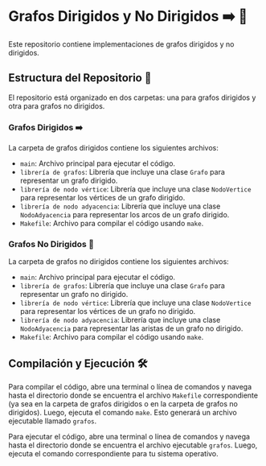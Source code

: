 # Grafos Dirigidos y No Dirigidos :arrow_right: :arrows_counterclockwise:

Este repositorio contiene implementaciones de grafos dirigidos y no dirigidos.

## Estructura del Repositorio :open_file_folder:

El repositorio está organizado en dos carpetas: una para grafos dirigidos y otra para grafos no dirigidos.

### Grafos Dirigidos :arrow_right:

La carpeta de grafos dirigidos contiene los siguientes archivos:

- `main`: Archivo principal para ejecutar el código.
- `librería de grafos`: Librería que incluye una clase `Grafo` para representar un grafo dirigido.
- `librería de nodo vértice`: Librería que incluye una clase `NodoVertice` para representar los vértices de un grafo dirigido.
- `librería de nodo adyacencia`: Librería que incluye una clase `NodoAdyacencia` para representar los arcos de un grafo dirigido.
- `Makefile`: Archivo para compilar el código usando `make`.

### Grafos No Dirigidos :arrows_counterclockwise:

La carpeta de grafos no dirigidos contiene los siguientes archivos:

- `main`: Archivo principal para ejecutar el código.
- `librería de grafos`: Librería que incluye una clase `Grafo` para representar un grafo no dirigido.
- `librería de nodo vértice`: Librería que incluye una clase `NodoVertice` para representar los vértices de un grafo no dirigido.
- `librería de nodo adyacencia`: Librería que incluye una clase `NodoAdyacencia` para representar las aristas de un grafo no dirigido.
- `Makefile`: Archivo para compilar el código usando `make`.

## Compilación y Ejecución :hammer_and_wrench:

Para compilar el código, abre una terminal o línea de comandos y navega hasta el directorio donde se encuentra el archivo `Makefile` correspondiente (ya sea en la carpeta de grafos dirigidos o en la carpeta de grafos no dirigidos). Luego, ejecuta el comando `make`. Esto generará un archivo ejecutable llamado `grafos`.

Para ejecutar el código, abre una terminal o línea de comandos y navega hasta el directorio donde se encuentra el archivo ejecutable `grafos`. Luego, ejecuta el comando correspondiente para tu sistema operativo.
